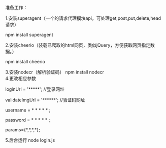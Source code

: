 准备工作：

​1.安装superagent（一个的请求代理模块api，可处理get,post,put,delete,head请求​）

npm install ​superagent

2.安装cheerio（装载已爬取的html网页，类似jQuery，方便获取网页指定数据。）​

npm install ​cheerio

3.​安装nodecr（解析验证码​）
npm install ​nodecr
<br>
4.更改相应参数
 <p>loginUrl = '*****'; //登录网址</p>
 <p>validateImgUrl = '******'; //验证码网址</p>
 <p>username = * * * * * ;</p>
 <p>password = * * * * * ;</p>
 <p>params={*,*,*,*};</p>
5.后台运行
node login.js

